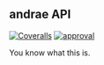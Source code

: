 ## andrae API
[![Coveralls](https://img.shields.io/coveralls/guillermoandrae/andrae.svg?style=flat-square)]() [![approval](https://img.shields.io/badge/approved%20by-your%20mom-green.svg?style=flat-square)]() 

You know what this is.

